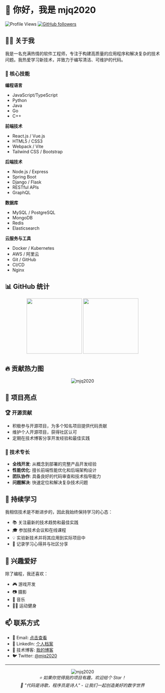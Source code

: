 # 👋 你好，我是 mjq2020

![Profile Views](https://komarev.com/ghpvc/?username=mjq2020&color=brightgreen)
[![GitHub followers](https://img.shields.io/github/followers/mjq2020?label=Follow&style=social)](https://github.com/mjq2020)

## 🧑‍💻 关于我

我是一名充满热情的软件工程师，专注于构建高质量的应用程序和解决复杂的技术问题。我热爱学习新技术，并致力于编写清洁、可维护的代码。

### 🎯 核心技能

**编程语言**
- JavaScript/TypeScript
- Python
- Java
- Go
- C++

**前端技术**
- React.js / Vue.js
- HTML5 / CSS3
- Webpack / Vite
- Tailwind CSS / Bootstrap

**后端技术**
- Node.js / Express
- Spring Boot
- Django / Flask
- RESTful APIs
- GraphQL

**数据库**
- MySQL / PostgreSQL
- MongoDB
- Redis
- Elasticsearch

**云服务与工具**
- Docker / Kubernetes
- AWS / 阿里云
- Git / GitHub
- CI/CD
- Nginx

## 📊 GitHub 统计

<div align="center">
  <img height="180em" src="https://github-readme-stats.vercel.app/api?username=mjq2020&show_icons=true&theme=algolia&include_all_commits=true&count_private=true"/>
  <img height="180em" src="https://github-readme-stats.vercel.app/api/top-langs/?username=mjq2020&layout=compact&langs_count=8&theme=algolia"/>
</div>

## 🔥 贡献热力图

<div align="center">
  <img src="https://github-readme-streak-stats.herokuapp.com/?user=mjq2020&theme=algolia" alt="mjq2020" />
</div>

## 🚀 项目亮点

### 🏆 开源贡献
- 积极参与开源项目，为多个知名项目提供代码贡献
- 维护个人开源项目，获得社区认可
- 定期在技术博客分享开发经验和最佳实践

### 💼 技术专长
- **全栈开发**: 从概念到部署的完整产品开发经验
- **性能优化**: 擅长前端性能优化和后端架构设计
- **团队协作**: 具备良好的代码审查和技术指导能力
- **问题解决**: 快速定位和解决复杂技术问题

## 🌱 持续学习

我相信技术是不断进步的，因此我始终保持学习的心态：

- 📚 关注最新的技术趋势和最佳实践
- 🎓 参加技术会议和在线课程
- 💡 实验新技术并将其应用到实际项目中
- 📝 记录学习心得并与社区分享

## 🎨 兴趣爱好

除了编程，我还喜欢：
- 🎮 游戏开发
- 📷 摄影
- 🎵 音乐
- 🏃‍♂️ 运动健身

## 📫 联系方式

- 📧 Email: [点击查看](mailto:your.email@example.com)
- 💼 LinkedIn: [个人档案](#)
- 📝 技术博客: [我的博客](#)
- 🐦 Twitter: [@mjq2020](#)

---

<div align="center">
  <img src="https://github-profile-trophy.vercel.app/?username=mjq2020&theme=algolia&no-frame=true&no-bg=true&row=1&column=7" alt="mjq2020" />
</div>

<div align="center">
  <i>⭐️ 如果你觉得我的项目有趣，欢迎给个 Star！</i>
</div>

<div align="center">
  <i>💬 "代码是诗歌，程序员是诗人" - 让我们一起创造美好的数字世界</i>
</div> 